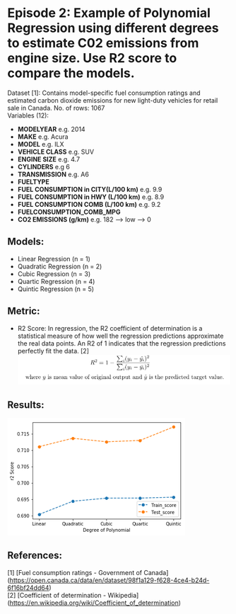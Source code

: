 # Episode 2: Example of Polynomial Regression using different degrees to estimate C02 emissions from engine size. Use R2 score to compare the models.

Dataset [1]: Contains model-specific fuel consumption ratings and estimated carbon dioxide emissions for new light-duty vehicles for retail sale in Canada. 
No. of rows: 1067  
Variables (12): 
- **MODELYEAR** e.g. 2014
- **MAKE** e.g. Acura
- **MODEL** e.g. ILX
- **VEHICLE CLASS** e.g. SUV
- **ENGINE SIZE** e.g. 4.7
- **CYLINDERS** e.g 6
- **TRANSMISSION** e.g. A6
- **FUELTYPE**
- **FUEL CONSUMPTION in CITY(L/100 km)** e.g. 9.9
- **FUEL CONSUMPTION in HWY (L/100 km)** e.g. 8.9
- **FUEL CONSUMPTION COMB (L/100 km)** e.g. 9.2
- **FUELCONSUMPTION_COMB_MPG**
- **CO2 EMISSIONS (g/km)** e.g. 182   --> low --> 0

## Models:
 - Linear Regression (n = 1)
 - Quadratic Regression (n = 2)
 - Cubic Regression (n = 3)
 - Quartic Regression (n = 4)
 - Quintic Regression (n = 5)

## Metric:
 - R2 Score: In regression, the R2 coefficient of determination is a statistical measure of how well the regression predictions approximate the real data points. An R2 of 1 indicates that the regression predictions perfectly fit the data. [2]  
 ![](r2score_equation.png)

## Results:
![](results.png)

## References:
[1] [Fuel consumption ratings - Government of Canada] (https://open.canada.ca/data/en/dataset/98f1a129-f628-4ce4-b24d-6f16bf24dd64)  
[2] [Coefficient of determination - Wikipedia] (https://en.wikipedia.org/wiki/Coefficient_of_determination)
